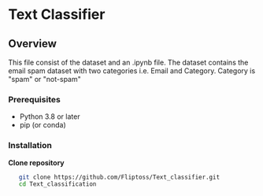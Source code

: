 # Text Classifier

## Overview
This file consist of the dataset and an .ipynb file. The dataset contains the email spam dataset with two categories i.e. Email and Category. Category is "spam" or "not-spam"

### Prerequisites
- Python 3.8 or later
- pip (or conda)

### Installation
**Clone repository**
```bash
   git clone https://github.com/Fliptoss/Text_classifier.git
   cd Text_classification
```
